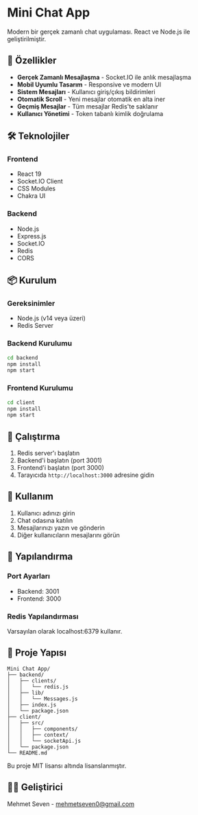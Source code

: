 # Mini Chat App

Modern bir gerçek zamanlı chat uygulaması. React ve Node.js ile geliştirilmiştir.

## 🚀 Özellikler

- **Gerçek Zamanlı Mesajlaşma** - Socket.IO ile anlık mesajlaşma
- **Mobil Uyumlu Tasarım** - Responsive ve modern UI
- **Sistem Mesajları** - Kullanıcı giriş/çıkış bildirimleri
- **Otomatik Scroll** - Yeni mesajlar otomatik en alta iner
- **Geçmiş Mesajlar** - Tüm mesajlar Redis'te saklanır
- **Kullanıcı Yönetimi** - Token tabanlı kimlik doğrulama

## 🛠️ Teknolojiler

### Frontend
- React 19
- Socket.IO Client
- CSS Modules
- Chakra UI

### Backend
- Node.js
- Express.js
- Socket.IO
- Redis
- CORS

## 📦 Kurulum

### Gereksinimler
- Node.js (v14 veya üzeri)
- Redis Server

### Backend Kurulumu
```bash
cd backend
npm install
npm start
```

### Frontend Kurulumu
```bash
cd client
npm install
npm start
```

## 🚀 Çalıştırma

1. Redis server'ı başlatın
2. Backend'i başlatın (port 3001)
3. Frontend'i başlatın (port 3000)
4. Tarayıcıda `http://localhost:3000` adresine gidin

## 📱 Kullanım

1. Kullanıcı adınızı girin
2. Chat odasına katılın
3. Mesajlarınızı yazın ve gönderin
4. Diğer kullanıcıların mesajlarını görün

## 🔧 Yapılandırma

### Port Ayarları
- Backend: 3001
- Frontend: 3000

### Redis Yapılandırması
Varsayılan olarak localhost:6379 kullanır.

## 📁 Proje Yapısı

```
Mini Chat App/
├── backend/
│   ├── clients/
│   │   └── redis.js
│   ├── lib/
│   │   └── Messages.js
│   ├── index.js
│   └── package.json
├── client/
│   ├── src/
│   │   ├── components/
│   │   ├── context/
│   │   └── socketApi.js
│   └── package.json
└── README.md
```



Bu proje MIT lisansı altında lisanslanmıştır.

## 👨‍💻 Geliştirici

Mehmet Seven - mehmetseven0@gmail.com
